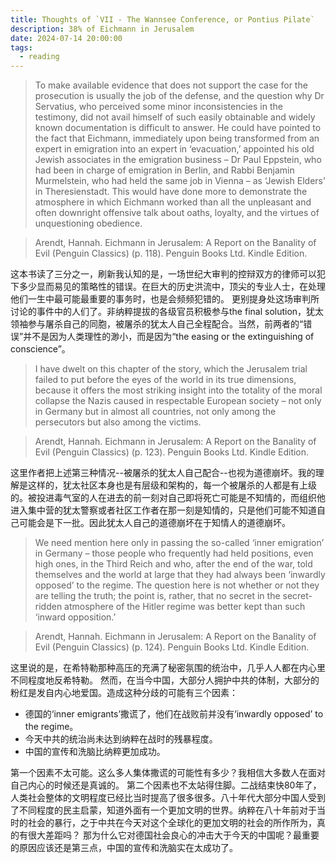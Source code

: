```yaml
---
title: Thoughts of `VII - The Wannsee Conference, or Pontius Pilate`
description: 38% of Eichmann in Jerusalem
date: 2024-07-14 20:00:00
tags:
  - reading
---
```

> To make available evidence that does not support the case for the prosecution is usually the job of the defense, and the question why Dr Servatius, who perceived some minor inconsistencies in the testimony, did not avail himself of such easily obtainable and widely known documentation is difficult to answer. He could have pointed to the fact that Eichmann, immediately upon being transformed from an expert in emigration into an expert in ‘evacuation,’ appointed his old Jewish associates in the emigration business – Dr Paul Eppstein, who had been in charge of emigration in Berlin, and Rabbi Benjamin Murmelstein, who had held the same job in Vienna – as ‘Jewish Elders’ in Theresienstadt. This would have done more to demonstrate the atmosphere in which Eichmann worked than all the unpleasant and often downright offensive talk about oaths, loyalty, and the virtues of unquestioning obedience.

> Arendt, Hannah. Eichmann in Jerusalem: A Report on the Banality of Evil (Penguin Classics) (p. 118). Penguin Books Ltd. Kindle Edition. 

这本书读了三分之一，刷新我认知的是，一场世纪大审判的控辩双方的律师可以犯下多少显而易见的策略性的错误。在巨大的历史洪流中，顶尖的专业人士，在处理他们一生中最可能最重要的事务时，也是会频频犯错的。
更别提身处这场审判所讨论的事件中的人们了。非纳粹提拔的各级官员积极参与the final solution，犹太领袖参与屠杀自己的同胞，被屠杀的犹太人自己全程配合。当然，前两者的“错误”并不是因为人类理性的渺小，而是因为“the easing or the extinguishing of conscience”。

> I have dwelt on this chapter of the story, which the Jerusalem trial failed to put before the eyes of the world in its true dimensions, because it offers the most striking insight into the totality of the moral collapse the Nazis caused in respectable European society – not only in Germany but in almost all countries, not only among the persecutors but also among the victims.

> Arendt, Hannah. Eichmann in Jerusalem: A Report on the Banality of Evil (Penguin Classics) (p. 123). Penguin Books Ltd. Kindle Edition. 

这里作者把上述第三种情况--被屠杀的犹太人自己配合--也视为道德崩坏。我的理解是这样的，犹太社区本身也是有层级和架构的，每一个被屠杀的人都是有上级的。被投进毒气室的人在进去的前一刻对自己即将死亡可能是不知情的，而组织他进入集中营的犹太警察或者社区工作者在那一刻是知情的，只是他们可能不知道自己可能会是下一批。因此犹太人自己的道德崩坏在于知情人的道德崩坏。

> We need mention here only in passing the so-called ‘inner emigration’ in Germany – those people who frequently had held positions, even high ones, in the Third Reich and who, after the end of the war, told themselves and the world at large that they had always been ‘inwardly opposed’ to the regime. The question here is not whether or not they are telling the truth; the point is, rather, that no secret in the secret-ridden atmosphere of the Hitler regime was better kept than such ‘inward opposition.’

> Arendt, Hannah. Eichmann in Jerusalem: A Report on the Banality of Evil (Penguin Classics) (p. 124). Penguin Books Ltd. Kindle Edition.  

这里说的是，在希特勒那种高压的充满了秘密氛围的统治中，几乎人人都在内心里不同程度地反希特勒。
然而，在当今中国，大部分人拥护中共的体制，大部分的粉红是发自内心地爱国。造成这种分歧的可能有三个因素：
- 德国的‘inner emigrants’撒谎了，他们在战败前并没有‘inwardly opposed’ to the regime。
- 今天中共的统治尚未达到纳粹在战时的残暴程度。
- 中国的宣传和洗脑比纳粹更加成功。

第一个因素不太可能。这么多人集体撒谎的可能性有多少？我相信大多数人在面对自己内心的时候还是真诚的。
第二个因素也不太站得住脚。二战结束快80年了，人类社会整体的文明程度已经比当时提高了很多很多。八十年代大部分中国人受到了不同程度的民主启蒙，知道外面有一个更加文明的世界。纳粹在八十年前对于当时的社会的暴行，之于中共在今天对这个全球化的更加文明的社会的所作所为，真的有很大差距吗？ 那为什么它对德国社会良心的冲击大于今天的中国呢？最重要的原因应该还是第三点，中国的宣传和洗脑实在太成功了。
